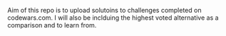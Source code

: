 Aim of this repo is to upload solutoins to challenges completed on codewars.com. 
I will also be inclduing the highest voted alternative as a comparison and to learn from.

